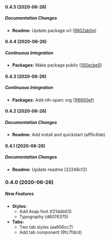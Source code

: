 #### 0.4.5 (2020-06-26)

##### Documentation Changes

* **Readme:**  Update package url ([9602ab0e](https://github.com/nih-sparc/sparc-design-system-components/commit/9602ab0e59499a7521d1b090eba43f376e94f8eb))

#### 0.4.4 (2020-06-26)

##### Continuous Integration

* **Packages:**  Make package public ([105ecbe5](https://github.com/nih-sparc/sparc-design-system-components/commit/105ecbe5a45e1c1d29ce12b7b6f333b20b2aaa7c))

#### 0.4.3 (2020-06-26)

##### Continuous Integration

* **Packages:**  Add nih-sparc org ([1f6600ef](https://github.com/nih-sparc/sparc-design-system-components/commit/1f6600efde92e5cccfe926635d9b7d3aaa06ecbd))

#### 0.4.2 (2020-06-26)

##### Documentation Changes

* **Readme:**  Add install and quickstart (aff5c6de)

#### 0.4.1 (2020-06-26)

##### Documentation Changes

* **Readme:**  Update readme (22248cf2)

### 0.4.0 (2020-06-26)

##### New Features

* **Styles:**
  *  Add Asap font (f21ddb03)
  *  Typography (d6076375)
* **Tabs:**
  *  Two tab styles (aa656cc7)
  *  Add tab component (9fc7fdcd)

